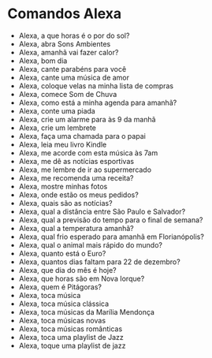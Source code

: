 # Comandos Alexa

- Alexa, a que horas é o por do sol?
- Alexa, abra Sons Ambientes
- Alexa, amanhã vai fazer calor?
- Alexa, bom dia
- Alexa, cante parabéns para você
- Alexa, cante uma música de amor
- Alexa, coloque velas na minha lista de compras
- Alexa, comece Som de Chuva
- Alexa, como está a minha agenda para amanhã?
- Alexa, conte uma piada
- Alexa, crie um alarme para às 9 da manhã
- Alexa, crie um lembrete
- Alexa, faça uma chamada para o papai
- Alexa, leia meu livro Kindle
- Alexa, me acorde com esta música às 7am
- Alexa, me dê as notícias esportivas
- Alexa, me lembre de ir ao supermercado
- Alexa, me recomenda uma receita?
- Alexa, mostre minhas fotos
- Alexa, onde estão os meus pedidos?
- Alexa, quais são as notícias?
- Alexa, qual a distância entre São Paulo e Salvador?
- Alexa, qual a previsão do tempo para o final de semana?
- Alexa, qual a temperatura amanhã?
- Alexa, qual frio esperado para amanhã em Florianópolis?
- Alexa, qual o animal mais rápido do mundo?
- Alexa, quanto está o Euro?
- Alexa, quantos dias faltam para 22 de dezembro?
- Alexa, que dia do mês é hoje?
- Alexa, que horas são em Nova Iorque?
- Alexa, quem é Pitágoras?
- Alexa, toca música
- Alexa, toca música clássica
- Alexa, toca músicas da Marília Mendonça
- Alexa, toca músicas novas
- Alexa, toca músicas românticas
- Alexa, toca uma playlist de Jazz
- Alexa, toque uma playlist de jazz
